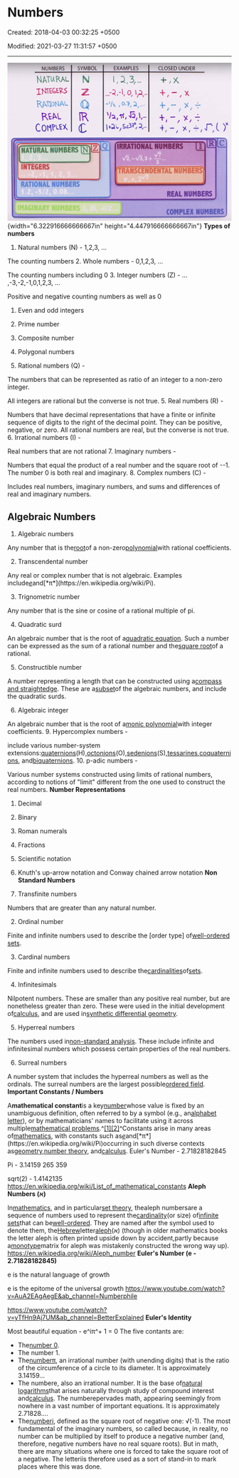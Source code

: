 # Numbers

Created: 2018-04-03 00:32:25 +0500

Modified: 2021-03-27 11:31:57 +0500

---

![NUMBERS NATURAL INTEGERS COH?LEX SYMBOL EXAMPLES It... CLOSED UNDER NATURAL NUMBERS N INTEGERS RATIONAL NUMBERS -5/2 0.08... IRRATIONAL NUMBERS TRANSCENDENTAL NUMBERS, REAL NUMBERS COMPLEX NUMBERS ](media/Numbers-image1.png){width="6.322916666666667in" height="4.447916666666667in"}
**Types of numbers**

1.  Natural numbers (N) - 1,2,3, ...

The counting numbers
2.  Whole numbers - 0,1,2,3, ...

The counting numbers including 0
3.  Integer numbers (Z) - ... ,-3,-2,-1,0,1,2,3, ...

Positive and negative counting numbers as well as 0

1.  Even and odd integers

2.  Prime number

3.  Composite number

4.  Polygonal numbers
4.  Rational numbers (Q) -

The numbers that can be represented as ratio of an integer to a non-zero integer.

All integers are rational but the converse is not true.
5.  Real numbers (R) -

Numbers that have decimal representations that have a finite or infinite sequence of digits to the right of the decimal point. They can be positive, negative, or zero. All rational numbers are real, but the converse is not true.
6.  Irrational numbers (I) -

Real numbers that are not rational
7.  Imaginary numbers -

Numbers that equal the product of a real number and the square root of --1. The number 0 is both real and imaginary.
8.  Complex numbers (C) -

Includes real numbers, imaginary numbers, and sums and differences of real and imaginary numbers.
## Algebraic Numbers

1.  Algebraic numbers

Any number that is the[root](https://en.wikipedia.org/wiki/Root_of_a_function)of a non-zero[polynomial](https://en.wikipedia.org/wiki/Polynomial)with rational coefficients.

2.  Transcendental number

Any real or complex number that is not algebraic. Examples include[*e*](https://en.wikipedia.org/wiki/E_(mathematical_constant))and[*π*](https://en.wikipedia.org/wiki/Pi).

3.  Trignometric number

Any number that is the sine or cosine of a rational multiple of pi.

4.  Quadratic surd

An algebraic number that is the root of a[quadratic equation](https://en.wikipedia.org/wiki/Quadratic_equation). Such a number can be expressed as the sum of a rational number and the[square root](https://en.wikipedia.org/wiki/Square_root)of a rational.

5.  Constructible number

A number representing a length that can be constructed using a[compass and straightedge](https://en.wikipedia.org/wiki/Compass_and_straightedge_constructions). These are a[subset](https://en.wikipedia.org/wiki/Subset)of the algebraic numbers, and include the quadratic surds.

6.  Algebraic integer

An algebraic number that is the root of a[monic polynomial](https://en.wikipedia.org/wiki/Monic_polynomial)with integer coefficients.
9.  Hypercomplex numbers -

include various number-system extensions:[quaternions](https://en.wikipedia.org/wiki/Quaternion)(H),[octonions](https://en.wikipedia.org/wiki/Octonion)(O),[sedenions](https://en.wikipedia.org/wiki/Sedenion)(S),[tessarines](https://en.wikipedia.org/wiki/Tessarine),[coquaternions](https://en.wikipedia.org/wiki/Coquaternion), and[biquaternions](https://en.wikipedia.org/wiki/Biquaternion).
10. p-adic numbers -

Various number systems constructed using limits of rational numbers, according to notions of "limit" different from the one used to construct the real numbers.
**Number Representations**

1.  Decimal

2.  Binary

3.  Roman numerals

4.  Fractions

5.  Scientific notation

6.  Knuth's up-arrow notation and Conway chained arrow notation
**Non Standard Numbers**

1.  Transfinite numbers

Numbers that are greater than any natural number.

2.  Ordinal number

Finite and infinite numbers used to describe the [order type] of[well-ordered sets](https://en.wikipedia.org/wiki/Well-ordered_set).

3.  Cardinal numbers

Finite and infinite numbers used to describe the[cardinalities](https://en.wikipedia.org/wiki/Cardinality)of[sets](https://en.wikipedia.org/wiki/Set_(mathematics)).

4.  Infinitesimals

Nilpotent numbers. These are smaller than any positive real number, but are nonetheless greater than zero. These were used in the initial development of[calculus](https://en.wikipedia.org/wiki/Calculus), and are used in[synthetic differential geometry](https://en.wikipedia.org/wiki/Synthetic_differential_geometry).

5.  Hyperreal numbers

The numbers used in[non-standard analysis](https://en.wikipedia.org/wiki/Non-standard_analysis). These include infinite and infinitesimal numbers which possess certain properties of the real numbers.

6.  Surreal numbers

A number system that includes the hyperreal numbers as well as the ordinals. The surreal numbers are the largest possible[ordered field](https://en.wikipedia.org/wiki/Ordered_field).
**Important Constants / Numbers**

A**mathematical constant**is a key[number](https://en.wikipedia.org/wiki/Number)whose value is fixed by an unambiguous definition, often referred to by a symbol (e.g., an[alphabet letter](https://en.wikipedia.org/wiki/Letter_(alphabet))), or by mathematicians' names to facilitate using it across multiple[mathematical problems](https://en.wikipedia.org/wiki/Mathematical_problem).^[[1]](https://en.wikipedia.org/wiki/Mathematical_constant#cite_note-1)[[2]](https://en.wikipedia.org/wiki/Mathematical_constant#cite_note-2)^Constants arise in many areas of[mathematics](https://en.wikipedia.org/wiki/Mathematics), with constants such as[*e*](https://en.wikipedia.org/wiki/E_(mathematical_constant))and[*π*](https://en.wikipedia.org/wiki/Pi)occurring in such diverse contexts as[geometry](https://en.wikipedia.org/wiki/Geometry),[number theory](https://en.wikipedia.org/wiki/Number_theory), and[calculus](https://en.wikipedia.org/wiki/Calculus).
Euler's Number - 2.71828182845

Pi - 3.14159 265 359

sqrt(2) - 1.4142135
<https://en.wikipedia.org/wiki/List_of_mathematical_constants>
**Aleph Numbers (א)**

In[mathematics](https://en.wikipedia.org/wiki/Mathematics), and in particular[set theory](https://en.wikipedia.org/wiki/Set_theory), thealeph numbersare a sequence of numbers used to represent the[cardinality](https://en.wikipedia.org/wiki/Cardinality)(or size) of[infinite sets](https://en.wikipedia.org/wiki/Infinite_set)that can be[well-ordered](https://en.wikipedia.org/wiki/Well-ordered). They are named after the symbol used to denote them, the[Hebrew](https://en.wikipedia.org/wiki/Hebrew_alphabet)letter[aleph](https://en.wikipedia.org/wiki/Aleph)(א) (though in older mathematics books the letter aleph is often printed upside down by accident,partly because a[monotype](https://en.wikipedia.org/wiki/Monotype)matrix for aleph was mistakenly constructed the wrong way up).
<https://en.wikipedia.org/wiki/Aleph_number>
**Euler's Number (e - 2.71828182845)**

e is the natural language of growth

e is the epitome of the universal growth
<https://www.youtube.com/watch?v=AuA2EAgAegE&ab_channel=Numberphile>

<https://www.youtube.com/watch?v=yTfHn9Aj7UM&ab_channel=BetterExplained>
**Euler's Identity**

Most beautiful equation - e^iπ^+ 1 = 0
The five contants are:
-   The[number 0](https://www.livescience.com/27853-who-invented-zero.html).
-   The number 1.
-   The[numberπ](https://www.livescience.com/29197-what-is-pi.html), an irrational number (with unending digits) that is the ratio of the circumference of a circle to its diameter. It is approximately 3.14159...
-   The numbere, also an irrational number. It is the base of[natural logarithms](https://www.livescience.com/50940-logarithms.html)that arises naturally through study of compound interest and[calculus](https://www.livescience.com/50777-calculus.html). The numberepervades math, appearing seemingly from nowhere in a vast number of important equations. It is approximately 2.71828....
-   The[numberi](https://www.livescience.com/42748-imaginary-numbers.html), defined as the square root of negative one: √(-1). The most fundamental of the imaginary numbers, so called because, in reality, no number can be multiplied by itself to produce a negative number (and, therefore, negative numbers have no real square roots). But in math, there are many situations where one is forced to take the square root of a negative. The letteriis therefore used as a sort of stand-in to mark places where this was done.
